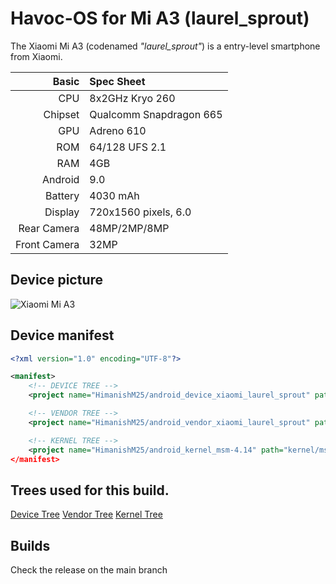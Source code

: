 Havoc-OS for Mi A3 (laurel_sprout)
=========================================

The Xiaomi Mi A3 (codenamed _"laurel_sprout"_) is a entry-level smartphone from Xiaomi.

Basic   | Spec Sheet
-------:|:----------
CPU     | 8x2GHz Kryo 260
Chipset | Qualcomm Snapdragon 665
GPU     | Adreno 610
ROM     | 64/128 UFS 2.1
RAM     | 4GB
Android | 9.0
Battery | 4030 mAh
Display | 720x1560 pixels, 6.0
Rear Camera  | 48MP/2MP/8MP
Front Camera | 32MP

## Device picture
![Xiaomi Mi A3](https://i01.appmifile.com/webfile/globalimg/products/pc/mi-a3/MIA3_02.jpg "Xiaomi Mi A3")

## Device manifest

```xml
<?xml version="1.0" encoding="UTF-8"?>

<manifest>
	<!-- DEVICE TREE -->
	<project name="HimanishM25/android_device_xiaomi_laurel_sprout" path="device/xiaomi/laurel_sprout" remote="github" />

	<!-- VENDOR TREE -->
	<project name="HimanishM25/android_vendor_xiaomi_laurel_sprout" path="vendor/xiaomi/laurel_sprout" remote="github" />

	<!-- KERNEL TREE -->
	<project name="HimanishM25/android_kernel_msm-4.14" path="kernel/msm-4.14 remote="github" />
</manifest>
```
## Trees used for this build.
[Device Tree](https://https://github.com/HimanishM25/android_device_laurel_sprout)
[Vendor Tree](https://https://github.com/HimanishM25/android_vendor_laurel_sprout)
[Kernel Tree](https://https://github.com/HimanishM25/android_kernel_msm-4.14)

## Builds
Check the release on the main branch
